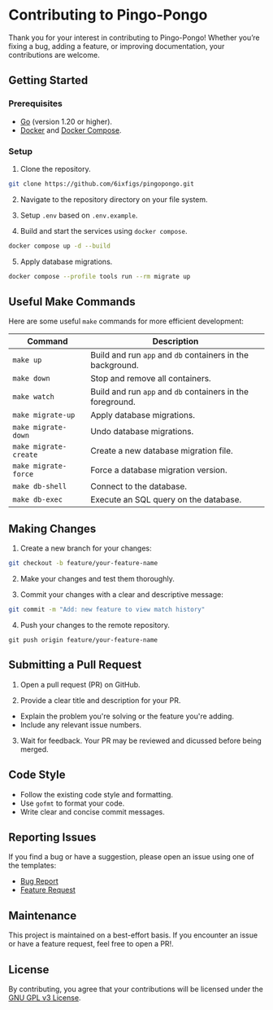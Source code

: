 # Contributing to Pingo-Pongo

Thank you for your interest in contributing to Pingo-Pongo! Whether you’re fixing a bug, adding a feature, or improving documentation, your contributions are welcome.

## Getting Started

### Prerequisites

- [Go](https://golang.org/) (version 1.20 or higher).
- [Docker](https://www.docker.com/) and [Docker Compose](https://docs.docker.com/compose/).

### Setup  

1. Clone the repository.

```bash
git clone https://github.com/6ixfigs/pingopongo.git
```

2. Navigate to the repository directory on your file system.

3. Setup `.env` based on `.env.example`.

4. Build and start the services using `docker compose`.

```bash
docker compose up -d --build
```

5. Apply database migrations.

```bash
docker compose --profile tools run --rm migrate up
```

## Useful Make Commands

Here are some useful `make` commands for more efficient development:

| Command               | Description                                                |
|-----------------------|------------------------------------------------------------|
| `make up`             | Build and run `app` and `db` containers in the background. |
| `make down`           | Stop and remove all containers.                            |
| `make watch`          | Build and run `app` and `db` containers in the foreground. |
| `make migrate-up`     | Apply database migrations.                                 |
| `make migrate-down`   | Undo database migrations.                                  |
| `make migrate-create` | Create a new database migration file.                      |
| `make migrate-force`  | Force a database migration version.                        |
| `make db-shell`       | Connect to the database.                                   |
| `make db-exec`        | Execute an SQL query on the database.                      |

## Making Changes

1. Create a new branch for your changes:

```bash
git checkout -b feature/your-feature-name
```

2. Make your changes and test them thoroughly.

3. Commit your changes with a clear and descriptive message:

```bash
git commit -m "Add: new feature to view match history"
```

4. Push your changes to the remote repository.

```
git push origin feature/your-feature-name
```

## Submitting a Pull Request

1. Open a pull request (PR) on GitHub.

2. Provide a clear title and description for your PR.
- Explain the problem you're solving or the feature you're adding.
- Include any relevant issue numbers.

3. Wait for feedback. Your PR may be reviewed and dicussed before being merged.

## Code Style

- Follow the existing code style and formatting.
- Use `gofmt` to format your code.
- Write clear and concise commit messages.

## Reporting Issues

If you find a bug or have a suggestion, please open an issue using one of the templates:
- [Bug Report](.github/ISSUE_TEMPLATE/bug_report.md)
- [Feature Request](.github/ISSUE_TEMPLATE/feature_request.md)

## Maintenance

This project is maintained on a best-effort basis. If you encounter an issue or have a feature request, feel free to open a PR!.

## License

By contributing, you agree that your contributions will be licensed under the [GNU GPL v3 License](LICENSE.md).
